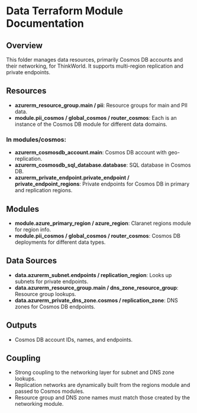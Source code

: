 # Data Terraform Module Documentation

## Overview
This folder manages data resources, primarily Cosmos DB accounts and their networking, for ThinkWorld. It supports multi-region replication and private endpoints.

## Resources
- **azurerm_resource_group.main / pii**: Resource groups for main and PII data.
- **module.pii_cosmos / global_cosmos / router_cosmos**: Each is an instance of the Cosmos DB module for different data domains.

### In modules/cosmos:
- **azurerm_cosmosdb_account.main**: Cosmos DB account with geo-replication.
- **azurerm_cosmosdb_sql_database.database**: SQL database in Cosmos DB.
- **azurerm_private_endpoint.private_endpoint / private_endpoint_regions**: Private endpoints for Cosmos DB in primary and replication regions.

## Modules
- **module.azure_primary_region / azure_region**: Claranet regions module for region info.
- **module.pii_cosmos / global_cosmos / router_cosmos**: Cosmos DB deployments for different data types.

## Data Sources
- **data.azurerm_subnet.endpoints / replication_region**: Looks up subnets for private endpoints.
- **data.azurerm_resource_group.main / dns_zone_resource_group**: Resource group lookups.
- **data.azurerm_private_dns_zone.cosmos / replication_zone**: DNS zones for Cosmos DB endpoints.

## Outputs
- Cosmos DB account IDs, names, and endpoints.

## Coupling
- Strong coupling to the networking layer for subnet and DNS zone lookups.
- Replication networks are dynamically built from the regions module and passed to Cosmos modules.
- Resource group and DNS zone names must match those created by the networking module.
